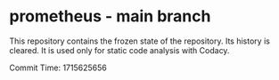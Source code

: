 # prometheus - main branch

This repository contains the frozen state of the repository.
Its history is cleared. It is used only for static code
analysis with Codacy.

Commit Time: 1715625656